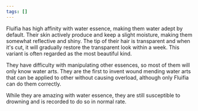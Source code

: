 ```yaml
---
tags: []
---
```

Fluifia has high affinity with water essence, making them water adept by default. Their skin actively produce and keep a slight moisture, making them somewhat reflective and shiny. The tip of their hair is transparent and when it's cut, it will gradually restore the transparent look within a week. This variant is often regarded as the most beautiful kind.

They have difficulty with manipulating other essences, so most of them will only know water arts. They are the first to invent wound mending water arts that can be applied to other without causing overload, although only Fluifia can do them correctly.

While they are amazing with water essence, they are still susceptible to drowning and is recorded to do so in normal rate.